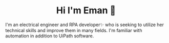 

<h1 align="center">Hi I'm Eman 👋</h1>
<p align="center">
  <a href="https://www.linkedin.com/in/eman-alma-aitah-0b5340249/"/></a>

I'm an electrical engineer and RPA developer✨ who is seeking to utilize her technical skills and improve them in many fields. I'm familiar with automation in addition to UiPath software.




